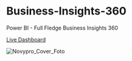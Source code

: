 # Business-Insights-360
Power BI - Full Fledge Business Insights 360 

[Live Dashboard](https://www.novypro.com/project/business-insights-360-73)

![Novypro_Cover_Foto](https://github.com/cp0106/Business-Insights-360/assets/121101754/69f0e507-735b-4e21-81ce-3421f88d9c43)

